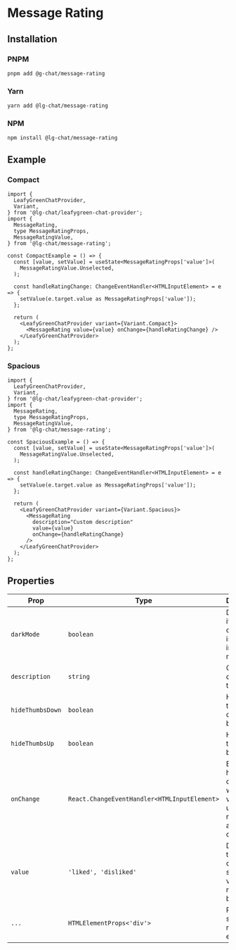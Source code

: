 # Message Rating

## Installation

### PNPM

```shell
pnpm add @g-chat/message-rating
```

### Yarn

```shell
yarn add @lg-chat/message-rating
```

### NPM

```shell
npm install @lg-chat/message-rating
```

## Example

### Compact

```tsx
import {
  LeafyGreenChatProvider,
  Variant,
} from '@lg-chat/leafygreen-chat-provider';
import {
  MessageRating,
  type MessageRatingProps,
  MessageRatingValue,
} from '@lg-chat/message-rating';

const CompactExample = () => {
  const [value, setValue] = useState<MessageRatingProps['value']>(
    MessageRatingValue.Unselected,
  );

  const handleRatingChange: ChangeEventHandler<HTMLInputElement> = e => {
    setValue(e.target.value as MessageRatingProps['value']);
  };

  return (
    <LeafyGreenChatProvider variant={Variant.Compact}>
      <MessageRating value={value} onChange={handleRatingChange} />
    </LeafyGreenChatProvider>
  );
};
```

### Spacious

```tsx
import {
  LeafyGreenChatProvider,
  Variant,
} from '@lg-chat/leafygreen-chat-provider';
import {
  MessageRating,
  type MessageRatingProps,
  MessageRatingValue,
} from '@lg-chat/message-rating';

const SpaciousExample = () => {
  const [value, setValue] = useState<MessageRatingProps['value']>(
    MessageRatingValue.Unselected,
  );

  const handleRatingChange: ChangeEventHandler<HTMLInputElement> = e => {
    setValue(e.target.value as MessageRatingProps['value']);
  };

  return (
    <LeafyGreenChatProvider variant={Variant.Spacious}>
      <MessageRating
        description="Custom description"
        value={value}
        onChange={handleRatingChange}
      />
    </LeafyGreenChatProvider>
  );
};
```

## Properties

| Prop             | Type                                         | Description                                                                    | Default                   |
| ---------------- | -------------------------------------------- | ------------------------------------------------------------------------------ | ------------------------- |
| `darkMode`       | `boolean`                                    | Determines if the component is rendered in dark mode                           | `false`                   |
| `description`    | `string`                                     | Custom description text                                                        | `'How was the response?'` |
| `hideThumbsDown` | `boolean`                                    | Hides the thumbs down button                                                   | `false`                   |
| `hideThumbsUp`   | `boolean`                                    | Hides the thumbs up button                                                     | `false`                   |
| `onChange`       | `React.ChangeEventHandler<HTMLInputElement>` | Event handler called when the value of the underlying radio inputs are changed |                           |
| `value`          | `'liked', 'disliked'`                        | Determines the currently selected value of the radio buttons                   |                           |
| `...`            | `HTMLElementProps<'div'>`                    | Props spread on root element                                                   |                           |
